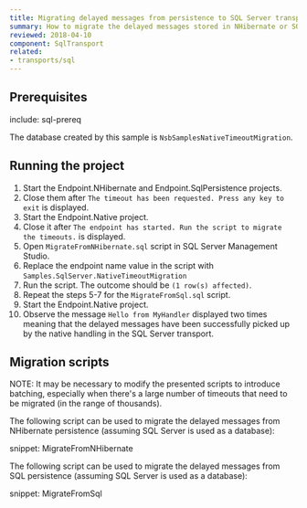 ```yaml
---
title: Migrating delayed messages from persistence to SQL Server transport
summary: How to migrate the delayed messages stored in NHibernate or SQL persistence to the format used by native delayed delivery in SQL Server transport 3.1.
reviewed: 2018-04-10
component: SqlTransport
related:
- transports/sql
---
```



## Prerequisites

include: sql-prereq

The database created by this sample is `NsbSamplesNativeTimeoutMigration`.


## Running the project

 1. Start the Endpoint.NHibernate and Endpoint.SqlPersistence projects.
 1. Close them after `The timeout has been requested. Press any key to exit` is displayed.
 1. Start the Endpoint.Native project.
 1. Close it after `The endpoint has started. Run the script to migrate the timeouts.` is displayed.
 1. Open `MigrateFromNHibernate.sql` script in SQL Server Management Studio.
 1. Replace the endpoint name value in the script with `Samples.SqlServer.NativeTimeoutMigration`
 1. Run the script. The outcome should be `(1 row(s) affected)`.
 1. Repeat the steps 5-7 for the `MigrateFromSql.sql` script.
 1. Start the Endpoint.Native project.
 1. Observe the message `Hello from MyHandler` displayed two times meaning that the delayed messages have been successfully picked up by the native handling in the SQL Server transport.


## Migration scripts

NOTE: It may be necessary to modify the presented scripts to introduce batching, especially when there's a large number of timeouts that need to be migrated (in the range of thousands).

The following script can be used to migrate the delayed messages from NHibernate persistence (assuming SQL Server is used as a database):

snippet: MigrateFromNHibernate


The following script can be used to migrate the delayed messages from SQL persistence (assuming SQL Server is used as a database):

snippet: MigrateFromSql

